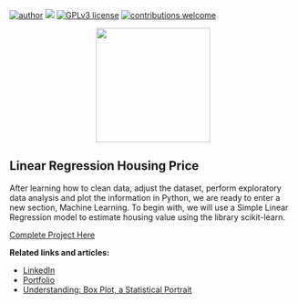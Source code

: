 [![author](https://img.shields.io/badge/author-rmilani-red.svg)](https://www.linkedin.com/in/rita-de-cassia-m-59ab7451/) [![](https://img.shields.io/badge/python-3.7+-blue.svg)](https://www.python.org/downloads/release/python-365/) [![GPLv3 license](https://img.shields.io/badge/License-GPLv3-blue.svg)](http://perso.crans.org/besson/LICENSE.html) [![contributions welcome](https://img.shields.io/badge/contributions-welcome-brightgreen.svg?style=flat)](https://github.com/rafaelnduarte/portfolio/issues)

<p align="center">
  <img src="https://encrypted-tbn0.gstatic.com/images?q=tbn%3AANd9GcSIP5rXv0IutBvPM9sEGo8v74QKN726HYfy5LY9EBRbydUE5pfv&usqp=CAU"height=200px >
</p>


## Linear Regression Housing Price
After learning how to clean data, adjust the dataset, perform exploratory data analysis and plot the information in Python, we are ready to enter a new section, Machine Learning. To begin with, we will use a Simple Linear Regression model to estimate housing value using the library scikit-learn.

[Complete Project Here](https://github.com/rita-milani/Housing_Price_Linear_Regression/blob/main/LinearRegressionHousing.ipynb)

**Related links and articles:**
* [LinkedIn](https://www.linkedin.com/in/rita-de-cassia-m-59ab7451/)
* [Portfolio](https://github.com/rita-milani)
* [Understanding: Box Plot, a Statistical Portrait](https://medium.com/@rita.milani/understanding-box-plot-a-statistical-portrait-2181fdf01842)
